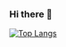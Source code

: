 ### Hi there 👋

[![Top Langs](https://github-readme-stats.vercel.app/api/top-langs/?username=nstuder)](https://github.com/anuraghazra/github-readme-stats)


<!--
**nstuder/nstuder** is a ✨ _special_ ✨ repository because its `README.md` (this file) appears on your GitHub profile.

Here are some ideas to get you started:

- 🔭 I’m currently working on ...
- 🌱 I’m currently learning ...
- 👯 I’m looking to collaborate on ...
- 🤔 I’m looking for help with ...
- 💬 Ask me about ...
- 📫 How to reach me: ...
- 😄 Pronouns: ...
- ⚡ Fun fact: ...
-->

